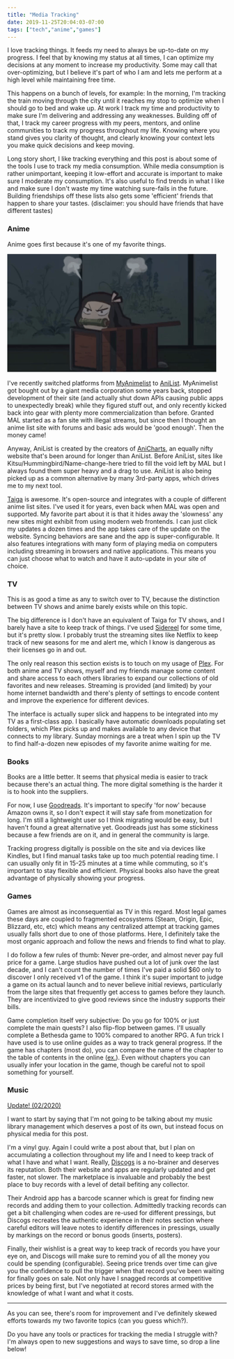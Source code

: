```yaml
---
title: "Media Tracking"
date: 2019-11-25T20:04:03-07:00
tags: ["tech","anime","games"]
---
```


I love tracking things. It feeds my need to always be up-to-date on my progress. I feel that by knowing my status at all times, I can optimize my decisions at any moment to increase my productivity. Some may call that over-optimizing, but I believe it's part of who I am and lets me perform at a high level while maintaining free time.

This happens on a bunch of levels, for example: In the morning, I'm tracking the train moving through the city until it reaches my stop to optimize when I should go to bed and wake up. At work I track my time and productivity to make sure I'm delivering and addressing any weaknesses. Building off of that, I track my career progress with my peers, mentors, and online communities to track my progress throughout my life. Knowing where you stand gives you clarity of thought, and clearly knowing your context lets you make quick decisions and keep moving.

Long story short, I like tracking everything and this post is about some of the tools I use to track my media consumption. While media consumption is rather unimportant, keeping it low-effort and accurate is important to make sure I moderate my consumption. It's also useful to find trends in what I like and make sure I don't waste my time watching sure-fails in the future. Building friendships off these lists also gets some 'efficient' friends that happen to share your tastes. (disclaimer: you should have friends that have different tastes)

### Anime

Anime goes first because it's one of my favorite things.

![try and stop me](/reflections/media-tracking/nezukowai.webp)

I've recently switched platforms from [MyAnimelist](https://myanimelist.net) to [AniList](https://anilist.co). MyAnimelist got bought out by a giant media corporation some years back, stopped development of their site (and actually shut down APIs causing public apps to unexpectedly break) while they figured stuff out, and only recently kicked back into gear with plenty more commercialization than before. Granted MAL started as a fan site with illegal streams, but since then I thought an anime list site with forums and basic ads would be 'good enough'. Then the money came!

Anyway, AniList is created by the creators of [AniCharts](https://anichart.net/Fall-2019), an equally nifty website that's been around for longer than AniList. Before AniList, sites like Kitsu/Hummingbird/Name-change-here tried to fill the void left by MAL but I always found them super heavy and a drag to use. AniList is also being picked up as a common alternative by many 3rd-party apps, which drives me to my next tool.

[Taiga](https://taiga.moe/) is awesome. It's open-source and integrates with a couple of different anime list sites. I've used it for years, even back when MAL was open and supported. My favorite part about it is that it hides away the 'slowness' any new sites might exhibit from using modern web frontends. I can just click my updates a dozen times and the app takes care of the update on the website. Syncing behaviors are sane and the app is super-configurable. It also features integrations with many form of playing media on computers including streaming in browsers and native applications. This means you can just choose what to watch and have it auto-update in your site of choice.

### TV

This is as good a time as any to switch over to TV, because the distinction between TV shows and anime barely exists while on this topic.

The big difference is I don't have an equivalent of Taiga for TV shows, and I barely have a site to keep track of things. I've used [Sidereel](https://www.sidereel.com) for some time, but it's pretty slow. I probably trust the streaming sites like Netflix to keep track of new seasons for me and alert me, which I know is dangerous as their licenses go in and out.

The only real reason this section exists is to touch on my usage of [Plex](https://www.plex.tv). For both anime and TV shows, myself and my friends manage some content and share access to each others libraries to expand our collections of old favorites and new releases. Streaming is provided (and limited) by your home internet bandwidth and there's plenty of settings to encode content and improve the experience for different devices.

The interface is actually super slick and happens to be integrated into my TV as a first-class app. I basically have automatic downloads populating set folders, which Plex picks up and makes available to any device that connects to my library. Sunday mornings are a treat when I spin up the TV to find half-a-dozen new episodes of my favorite anime waiting for me.

### Books

Books are a little better. It seems that physical media is easier to track because there's an actual thing. The more digital something is the harder it is to hook into the suppliers.

For now, I use [Goodreads](https://www.goodreads.com). It's important to specify 'for now' because Amazon owns it, so I don't expect it will stay safe from monetization for long. I'm still a lightweight user so I think migrating would be easy, but I haven't found a great alternative yet. Goodreads just has some stickiness because a few friends are on it, and in general the community is large.

Tracking progress digitally is possible on the site and via devices like Kindles, but I find manual tasks take up too much potential reading time. I can usually only fit in 15-25 minutes at a time while commuting, so it's important to stay flexible and efficient. Physical books also have the great advantage of physically showing your progress.

### Games

Games are almost as inconsequential as TV in this regard. Most legal games these days are coupled to fragmented ecosystems (Steam, Origin, Epic, Blizzard, etc, etc) which means any centralized attempt at tracking games usually falls short due to one of those platforms. Here, I definitely take the most organic approach and follow the news and friends to find what to play.

I do follow a few rules of thumb: Never pre-order, and almost never pay full price for a game. Large studios have pushed out a lot of junk over the last decade, and I can't count the number of times I've paid a solid $60 only to discover I only received v1 of the game. I think it's super important to judge a game on its actual launch and to never believe initial reviews, particularly from the large sites that frequently get access to games before they launch. They are incentivized to give good reviews since the industry supports their bills.

Game completion itself very subjective: Do you go for 100% or just complete the main quests? I also flip-flop between games. I'll usually complete a Bethesda game to 100% compared to another RPG. A fun trick I have used is to use online guides as a way to track general progress. If the game has chapters (most do), you can compare the name of the chapter to the table of contents in the online ([ex.](https://www.ign.com/articles/2019/11/15/pokemon-sword-and-shield-walkthrough-and-guide)). Even without chapters you can usually infer your location in the game, though be careful not to spoil something for yourself.

### Music

[Update! (02/2020)](/reflections/music-tracking)

I want to start by saying that I'm not going to be talking about my music library management which deserves a post of its own, but instead focus on physical media for this post.

I'm a vinyl guy. Again I could write a post about that, but I plan on accumulating a collection throughout my life and I need to keep track of what I have and what I want. Really, [Discogs](https://www.discogs.com) is a no-brainer and deserves its reputation. Both their website and apps are regularly updated and get faster, not slower. The marketplace is invaluable and probably the best place to buy records with a level of detail befiting any collector.

Their Android app has a barcode scanner which is great for finding new records and adding them to your collection. Admittedly tracking records can get a bit challenging when codes are re-used for different pressings, but Discogs recreates the authentic experience in their notes section where careful editors will leave notes to identify differences in pressings, usually by markings on the record or bonus goods (inserts, posters).

Finally, their wishlist is a great way to keep track of records you have your eye on, and Discogs will make sure to remind you of all the money you could be spending (configurable). Seeing price trends over time can give you the confidence to pull the trigger when that record you've been waiting for finally goes on sale. Not only have I snagged records at competitive prices by being first, but I've negotiated at record stores armed with the knowledge of what I want and what it costs.

*****

As you can see, there's room for improvement and I've definitely skewed efforts towards my two favorite topics (can you guess which?).

Do you have any tools or practices for tracking the media I struggle with? I'm always open to new suggestions and ways to save time, so drop a line below!
